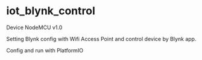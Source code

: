 # iot_blynk_control

Device NodeMCU v1.0

Setting Blynk config with Wifi Access Point and control device by Blynk app.

Config and run with PlatformIO

